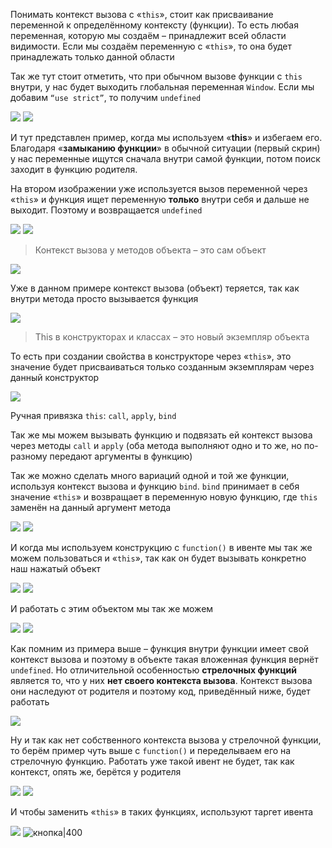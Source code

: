 
Понимать контекст вызова с «`this`», стоит как присваивание переменной к определённому контексту (функции). То есть любая переменная, которую мы создаём – принадлежит всей области видимости. Если мы создаём переменную с «`this`», то она будет принадлежать только данной области

Так же тут стоит отметить, что при обычном вызове функции с `this` внутри, у нас будет выходить глобальная переменная `Window`. Если мы добавим `“use strict”`, то получим `undefined`

![](_png/ae9d827f0f2347d147d24fb12d90b773.png)
![](_png/938524befd029c90b95b2a12d019fc61.png)

И тут представлен пример, когда мы используем «**this**» и избегаем его. Благодаря «**замыканию функции**» в обычной ситуации (первый скрин) у нас переменные ищутся сначала внутри самой функции, потом поиск заходит в функцию родителя.

На втором изображении уже используется вызов переменной через «`this`» и функция ищет переменную **только** внутри себя и дальше не выходит. Поэтому и возвращается `undefined`

![](_png/7499b9c1090511a01b835bcb6f9cdfd9.png)
![](_png/8d42f9d06a1ce97491ce90a33bfa1f94.png)

> Контекст вызова у методов объекта – это сам объект

![](_png/4d9339a09ed0e386425c44a149c8320b.png)

Уже в данном примере контекст вызова (объект) теряется, так как внутри метода просто вызывается функция

![](_png/8e8edea7f19120616f1c73927f21f4ba.png)

> This в конструкторах и классах – это новый экземпляр объекта

То есть при создании свойства в конструкторе через «`this`», это значение будет присваиваться только созданным экземплярам через данный конструктор

![](_png/030fc814a5bb727308037ab61ed0f243.png)

Ручная привязка `this`: `call`, `apply`, `bind`

Так же мы можем вызывать функцию и подвязать ей контекст вызова через методы `call` и `apply` (оба метода выполняют одно и то же, но по-разному передают аргументы в функцию)

Так же можно сделать много вариаций одной и той же функции, используя контекст вызова и функцию `bind`. `bind` принимает в себя значение «`this`» и возвращает в переменную новую функцию, где `this` заменён на данный аргумент метода

![](_png/2e3132310e41c4898d13dafaeb9655bb.png)
![](_png/4b7a7fa37cb58a153655d89733ab0fca.png)

И когда мы используем конструкцию с `function()` в ивенте мы так же можем пользоваться и «`this`», так как он будет вызывать конкретно наш нажатый объект

![](_png/a17652c3dfb9dfa00837ba43c73f7957.png)
![](_png/e3f83e7ac1b8e80ed30b2196beb66c24.png)

И работать с этим объектом мы так же можем

![](_png/28cb25bfb25adea2052cbdd86324919c.png)
![](_png/a5531352b0c7be6869fd075bdbb288e3.png)

Как помним из примера выше – функция внутри функции имеет свой контекст вызова и поэтому в объекте такая вложенная функция вернёт `undefined`. Но отличительной особенностью **стрелочных функций** является то, что у них **нет своего контекста вызова**. Контекст вызова они наследуют от родителя и поэтому код, приведённый ниже, будет работать

![](_png/96f6de4b8e4aae84b12a4a18abf00903.png)

Ну и так как нет собственного контекста вызова у стрелочной функции, то берём пример чуть выше с `function()` и переделываем его на стрелочную функцию. Работать уже такой ивент не будет, так как контекст, опять же, берётся у родителя

![](_png/6e0f194108da1796b6e625bdb82fddba.png)
![](_png/6dfaf0a8c2ea2ea391763925a5e47911.png)

И чтобы заменить «`this`» в таких функциях, используют таргет ивента

![](_png/790bdc2c5ad0dc6169663b9c638d5314.png)
![кнопка|400](_png/e5bd9e4be27e942a4646530073c27c40.png)